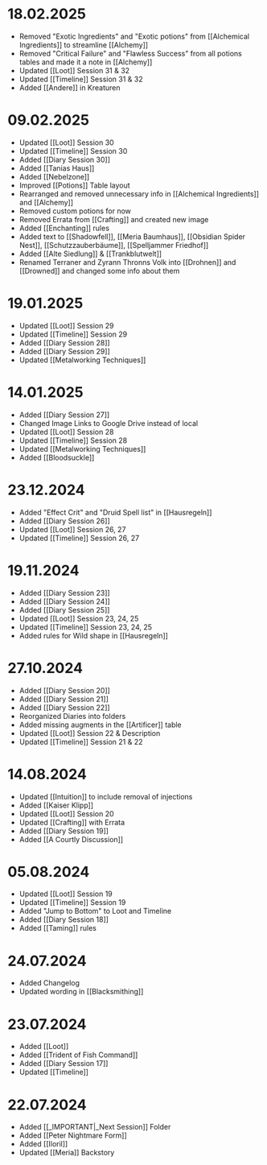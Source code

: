 # 18.02.2025
- Removed "Exotic Ingredients" and "Exotic potions" from [[Alchemical Ingredients]] to streamline [[Alchemy]]
- Removed "Critical Failure" and "Flawless Success" from all potions tables and made it a note in [[Alchemy]] 
- Updated [[Loot]] Session 31 & 32
- Updated [[Timeline]] Session 31 & 32
- Added [[Andere]] in Kreaturen

# 09.02.2025
- Updated [[Loot]] Session 30
- Updated [[Timeline]] Session 30
- Added [[Diary Session 30]]
- Added [[Tanias Haus]]
- Added [[Nebelzone]]
- Improved [[Potions]] Table layout
- Rearranged and removed unnecessary info in [[Alchemical Ingredients]] and [[Alchemy]]
- Removed custom potions for now
- Removed Errata from [[Crafting]] and created new image
- Added [[Enchanting]] rules
- Added text to [[Shadowfell]], [[Meria Baumhaus]], [[Obsidian Spider Nest]], [[Schutzzauberbäume]], [[Spelljammer Friedhof]]
- Added [[Alte Siedlung]] & [[Trankblutwelt]]
- Renamed Terraner and Zyrann Thronns Volk into [[Drohnen]] and [[Drowned]] and changed some info about them

# 19.01.2025
- Updated [[Loot]] Session 29
- Updated [[Timeline]] Session 29
- Added [[Diary Session 28]]
- Added [[Diary Session 29]]
- Updated [[Metalworking Techniques]]

# 14.01.2025
- Added [[Diary Session 27]]
- Changed Image Links to Google Drive instead of local
- Updated [[Loot]] Session 28
- Updated [[Timeline]] Session 28
- Updated [[Metalworking Techniques]]
- Added [[Bloodsuckle]]

# 23.12.2024
- Added "Effect Crit" and "Druid Spell list" in [[Hausregeln]]
- Added [[Diary Session 26]]
- Updated [[Loot]] Session 26, 27
- Updated [[Timeline]] Session 26, 27

# 19.11.2024
- Added [[Diary Session 23]]
- Added [[Diary Session 24]]
- Added [[Diary Session 25]]
- Updated [[Loot]] Session 23, 24, 25
- Updated [[Timeline]] Session 23, 24, 25
- Added rules for Wild shape in [[Hausregeln]]

# 27.10.2024
- Added [[Diary Session 20]]
- Added [[Diary Session 21]]
- Added [[Diary Session 22]]
- Reorganized Diaries into folders
- Added missing augments in the [[Artificer]] table
- Updated [[Loot]] Session 22 & Description
- Updated [[Timeline]] Session 21 & 22

# 14.08.2024
- Updated [[Intuition]] to include removal of injections
- Added [[Kaiser Klipp]]
- Updated [[Loot]] Session 20
- Updated [[Crafting]] with Errata
- Added [[Diary Session 19]]
- Added [[A Courtly Discussion]]

# 05.08.2024
- Updated [[Loot]] Session 19
- Updated [[Timeline]] Session 19
- Added "Jump to Bottom" to Loot and Timeline
- Added [[Diary Session 18]]
- Added [[Taming]] rules

# 24.07.2024

- Added Changelog
- Updated wording in [[Blacksmithing]]

# 23.07.2024

- Added [[Loot]]
- Added [[Trident of Fish Command]]
- Added [[Diary Session 17]]
- Updated [[Timeline]]

# 22.07.2024

- Added [[_IMPORTANT|_Next Session]] Folder
- Added [[Peter Nightmare Form]]
- Added [[Iloril]]
- Updated [[Meria]] Backstory
